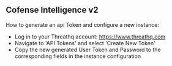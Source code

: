 ## Cofense Intelligence v2

How to generate an api Token and configure a new instance:
- Log in to your Threathq account: https://www.threathq.com
- Navigate to 'API Tokens' and select 'Create New Token'
- Copy the new generated User Token and Password to the corresponding fields in the instance configuration



